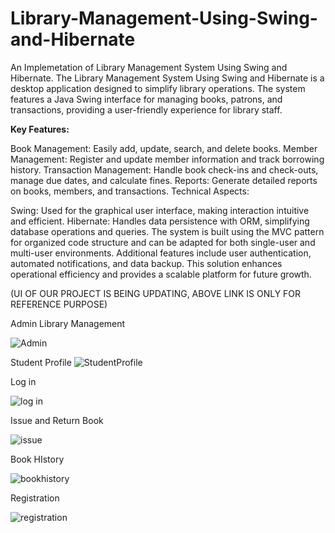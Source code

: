 # Library-Management-Using-Swing-and-Hibernate
An Implemetation of Library Management System Using Swing and Hibernate.
The Library Management System Using Swing and Hibernate is a desktop application designed to simplify library operations. The system features a Java Swing interface for managing books, patrons, and transactions, providing a user-friendly experience for library staff.

**Key Features:**

Book Management: Easily add, update, search, and delete books.
Member Management: Register and update member information and track borrowing history.
Transaction Management: Handle book check-ins and check-outs, manage due dates, and calculate fines.
Reports: Generate detailed reports on books, members, and transactions.
Technical Aspects:

Swing: Used for the graphical user interface, making interaction intuitive and efficient.
Hibernate: Handles data persistence with ORM, simplifying database operations and queries.
The system is built using the MVC pattern for organized code structure and can be adapted for both single-user and multi-user environments. Additional features include user authentication, automated notifications, and data backup. This solution enhances operational efficiency and provides a scalable platform for future growth.

(UI OF OUR PROJECT IS BEING UPDATING, ABOVE LINK IS ONLY FOR REFERENCE PURPOSE)

Admin Library Management

![Admin](https://github.com/user-attachments/assets/1554ee62-aadc-4dcc-9d2a-2c2e8b9acf85)


Student Profile
![StudentProfile](https://github.com/user-attachments/assets/34d5dbf8-8880-4344-910b-c984882b9682)


Log in

![log in](https://github.com/user-attachments/assets/4c9b74da-2b17-48e7-a8d8-4c526d061a94)


Issue and Return Book

![issue](https://github.com/user-attachments/assets/11ea692d-208a-4dab-b337-d28fd1895afa)


Book HIstory

![bookhistory](https://github.com/user-attachments/assets/b97f2432-65b2-4131-a285-748fb2a3cacf)


Registration

![registration](https://github.com/user-attachments/assets/ad0adc0c-518b-4810-85ee-fb2998cca00c)


